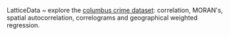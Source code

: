
LatticeData ~ explore the [columbus crime dataset](https://search.r-project.org/CRAN/refmans/gwrr/html/columbus.html): correlation, MORAN's, spatial autocorrelation, correlograms and geographical weighted regression.
